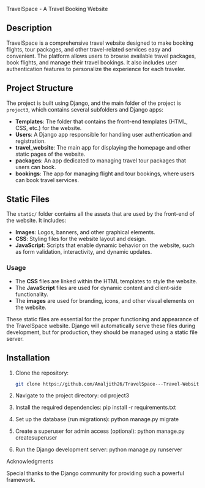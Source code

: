 TravelSpace - A Travel Booking Website
## Description
TravelSpace is a comprehensive travel website designed to make booking flights, tour packages, and other travel-related services easy and convenient.
The platform allows users to browse available travel packages, book flights, and manage their travel bookings. It also includes user authentication features to personalize the experience for each traveler.

## Project Structure
The project is built using Django, and the main folder of the project is `project3`, which contains several subfolders and Django apps:

- **Templates**: The folder that contains the front-end templates (HTML, CSS, etc.) for the website.
- **Users**: A Django app responsible for handling user authentication and registration.
- **travel_website**: The main app for displaying the homepage and other static pages of the website.
- **packages**: An app dedicated to managing travel tour packages that users can book.
- **bookings**: The app for managing flight and tour bookings, where users can book travel services.

## Static Files

The `static/` folder contains all the assets that are used by the front-end of the website. It includes:

- **Images**: Logos, banners, and other graphical elements.
- **CSS**: Styling files for the website layout and design.
- **JavaScript**: Scripts that enable dynamic behavior on the website, such as form validation, interactivity, and dynamic updates.


### Usage

- The **CSS** files are linked within the HTML templates to style the website.
- The **JavaScript** files are used for dynamic content and client-side functionality.
- The **images** are used for branding, icons, and other visual elements on the website.

These static files are essential for the proper functioning and appearance of the TravelSpace website. Django will automatically serve these files during development, but for production, they should be managed using a static file server.

## Installation

1. Clone the repository:
   ```bash
   git clone https://github.com/Amaljith26/TravelSpace---Travel-Website.git

2. Navigate to the project directory:
   cd project3

3. Install the required dependencies:
   pip install -r requirements.txt

4. Set up the database (run migrations):
   python manage.py migrate

5. Create a superuser for admin access (optional):
   python manage.py createsuperuser

6. Run the Django development server:
   python manage.py runserver

Acknowledgments

Special thanks to the Django community for providing such a powerful framework.
